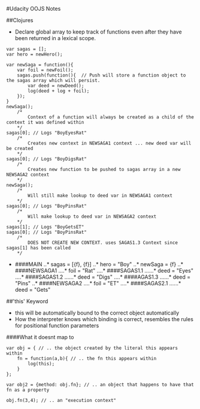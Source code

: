 #Udacity OOJS Notes

##Clojures
- Declare global array to keep track of functions even after they have been returned in a lexical scope.

```
var sagas = [];
var hero = newHero();

var newSaga = function(){
	var foil = newFoil();
	sagas.push(function(){  // Push will store a function object to the sagas array which will persist.
		var deed = newDeed();
		log(deed + log + foil);
	});
}
newSaga();
	/* 
		Context of a function will always be created as a child of the context it was defined within 
	*/
sagas[0]; // Logs "BoyEyesRat"
	/* 
		Creates new context in NEWSAGA1 context ... new deed var will be created 
	*/
sagas[0]; // Logs "BoyDigsRat"
	/* 
		Creates new function to be pushed to sagas array in a new NEWSAGA2 context 
	*/
newSaga(); 
	/* 
		Will still make lookup to deed var in NEWSAGA1 context 
	*/
sagas[0]; // Logs "BoyPinsRat"
	/* 
		Will make lookup to deed var in NEWSAGA2 context 
	*/
sagas[1]; // Logs "BoyGetsET"
sagas[0]; // Logs "BoyPinsRat"
	/*
		DOES NOT CREATE NEW CONTEXT. uses SAGAS1.3 Context since sagas[1] has been called
	*/
```
* ####MAIN
..* sagas = [{f}, {f}]
..* hero = "Boy"
..* newSaga = {f}
..* ####NEWSAGA1
....* foil = "Rat"
....* ####SAGAS1.1
......* deed = "Eyes"
....* ####SAGAS1.2
......* deed = "Digs"
....* ####AGAS1.3
......* deed = "Pins"
..* ####NEWSAGA2
....* foil = "ET"
....* ####SAGAS2.1
......* deed = "Gets"

##'this' Keyword
- this will be automatically bound to the correct object automatically
- How the interpreter knows which binding is correct, resembles the rules for positional function parameters

####What it doesnt map to
```	
var obj = { // .. the object created by the literal this appears within
	fn = function(a,b){ // .. the fn this appears within
		log(this);
	}
};

var obj2 = {method: obj.fn}; // .. an object that happens to have that fn as a property

obj.fn(3,4); // .. an "execution context"

```







